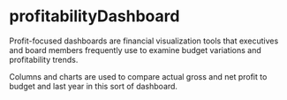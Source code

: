 # profitabilityDashboard

Profit-focused dashboards are financial visualization tools that executives and board members frequently use to examine budget variations and profitability trends. 

Columns and charts are used to compare actual gross and net profit to budget and last year in this sort of dashboard. 
